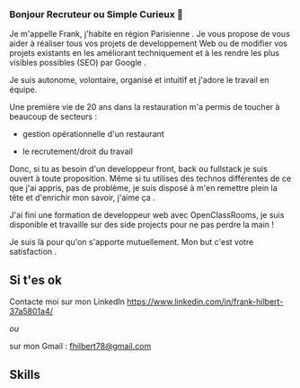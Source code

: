 ### Bonjour Recruteur ou Simple Curieux 👋

Je m'appelle Frank, j'habite en région Parisienne . Je vous propose de vous aider à réaliser tous vos projets de developpement Web ou de modifier vos projets existants en les améliorant techniquement et à les rendre les plus visibles possibles (SEO) par Google .

Je suis autonome, volontaire, organisé et intuitif et j'adore le travail en équipe.

Une première vie de 20 ans dans la restauration m'a permis de toucher à beaucoup de secteurs :

- gestion opérationnelle d'un restaurant

- le recrutement/droit du travail

Donc, si tu as besoin d'un developpeur front, back ou fullstack je suis ouvert à toute proposition. Même si tu utilises des technos différentes de ce que j'ai appris, pas de problème, je suis disposé à m'en remettre plein la tête et d'enrichir mon savoir, j'aime ça .

J'ai fini une formation de developpeur web avec OpenClassRooms, je suis disponible et travaille sur des side projects pour ne pas perdre la main !

Je suis là pour qu'on s'apporte mutuellement. Mon but c'est votre satisfaction .

## Si t'es ok

Contacte moi sur mon LinkedIn <https://www.linkedin.com/in/frank-hilbert-37a5801a4/>

_ou_

sur mon Gmail : fhilbert78@gmail.com

## Skills

<!--
**fhilbert/fhilbert** is a ✨ _special_ ✨ repository because its `README.md` (this file) appears on your GitHub profile.

Here are some ideas to get you started:

- 🔭 I’m currently working on ...
- 🌱 I’m currently learning ...
- 👯 I’m looking to collaborate on ...
- 🤔 I’m looking for help with ...
- 💬 Ask me about ...
- 📫 How to reach me: ...
- 😄 Pronouns: ...
- ⚡ Fun fact: ...
-->
